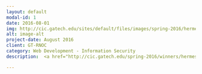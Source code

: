 ```yaml
---
layout: default
modal-id: 1
date: 2016-08-01
img: http://cic.gatech.edu/sites/default/files/images/spring-2016/hermes.png
alt: image-alt
project-date: August 2016
client: GT-RNOC
category: Web Development - Information Security
description:  <a href="http://cic.gatech.edu/spring-2016/winners/hermes">Hermes</a> is a health app which monitors a users accelerometer data and heart rate using an Android smart watch and notifies a circle of trust when something goes wrong. For this award winning project, I implemented the backend using Python-Flask and helped integrate the backend with Android. Special credit goes to Ankita Lamba and Tito Nieves for developing the front end and functionality.

---
```

